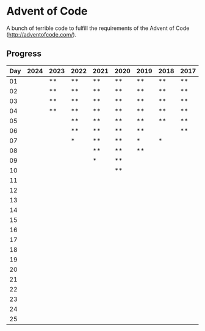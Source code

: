 # Advent of Code

A bunch of terrible code to fulfill the requirements of the Advent of Code (<http://adventofcode.com/>).

## Progress

| Day | 2024 | 2023 | 2022 | 2021 | 2020 | 2019 | 2018 | 2017 | 2016 | 2015 |
|-----|------|------|------|------|------|------|------|------|------|------|
| 01  |      | **   | **   | **   | **   | **   | **   | **   | *    | **   |
| 02  |      | **   | **   | **   | **   | **   | **   | **   |      | **   |
| 03  |      | **   | **   | **   | **   | **   | **   | **   |      | **   |
| 04  |      | **   | **   | **   | **   | **   | **   | **   |      | **   |
| 05  |      |      | **   | **   | **   | **   | **   | **   |      | **   |
| 06  |      |      | **   | **   | **   | **   |      | **   |      | **   |
| 07  |      |      | *    | **   | **   | *    | *    |      |      | **   |
| 08  |      |      |      | **   | **   | **   |      |      |      | **   |
| 09  |      |      |      | *    | **   |      |      |      |      | **   |
| 10  |      |      |      |      | **   |      |      |      |      | **   |
| 11  |      |      |      |      |      |      |      |      |      | **   |
| 12  |      |      |      |      |      |      |      |      |      | **   |
| 13  |      |      |      |      |      |      |      |      |      | **   |
| 14  |      |      |      |      |      |      |      |      |      | **   |
| 15  |      |      |      |      |      |      |      |      |      | **   |
| 16  |      |      |      |      |      |      |      |      |      | **   |
| 17  |      |      |      |      |      |      |      |      |      | **   |
| 18  |      |      |      |      |      |      |      |      |      | **   |
| 19  |      |      |      |      |      |      |      |      |      | *    |
| 20  |      |      |      |      |      |      |      |      |      | **   |
| 21  |      |      |      |      |      |      |      |      |      | -    |
| 22  |      |      |      |      |      |      |      |      |      |      |
| 23  |      |      |      |      |      |      |      |      |      |      |
| 24  |      |      |      |      |      |      |      |      |      |      |
| 25  |      |      |      |      |      |      |      |      |      |      |
